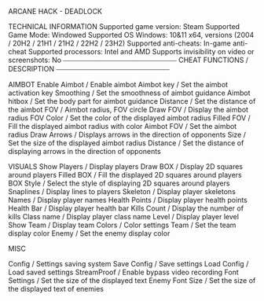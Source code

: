 ARCANE HACK - DEADLOCK

TECHNICAL INFORMATION
Supported game version: Steam
Supported Game Mode: Windowed
Supported OS Windows: 10&11 x64, versions (2004 / 20H2 / 21H1 / 21H2 / 22H2 / 23H2)
Supported anti-cheats: In-game anti-cheat
Supported processors: Intel and AMD
Supports invisibility on video or screenshots: No
⎯⎯⎯⎯⎯⎯⎯⎯⎯⎯⎯⎯⎯⎯⎯⎯⎯⎯⎯⎯⎯⎯⎯⎯⎯⎯⎯⎯⎯⎯⎯⎯⎯
CHEAT FUNCTIONS / DESCRIPTION
⎯⎯⎯⎯⎯⎯⎯⎯⎯⎯⎯⎯⎯⎯⎯⎯⎯⎯⎯⎯⎯⎯⎯⎯⎯⎯⎯⎯⎯⎯⎯⎯⎯

AIMBOT
Enable Aimbot / Enable aimbot
Aimbot key / Set the aimbot activation key
Smoothing / Set the smoothness of aimbot guidance
Aimbot hitbox / Set the body part for aimbot guidance
Distance / Set the distance of the aimbot
FOV / Aimbot radius, FOV circle
Draw FOV / Display the aimbot radius
FOV Color / Set the color of the displayed aimbot radius
Filled FOV / Fill the displayed aimbot radius with color
Aimbot FOV / Set the aimbot radius
Draw Arrows / Displays arrows in the direction of opponents
Size / Set the size of the displayed aimbot radius
Distance / Set the distance of displaying arrows in the direction of opponents

VISUALS
Show Players / Display players
Draw BOX / Display 2D squares around players
Filled BOX / Fill the displayed 2D squares around players
BOX Style / Select the style of displaying 2D squares around players
Snaplines / Display lines to players
Skeleton / Display player skeletons
Names / Display player names
Health Points / Display player health points
Health Bar / Display player health bar
Kills Count / Display the number of kills
Class name / Display player class name
Level / Display player level
Show Team / Display team
Colors / Color settings
Team / Set the team display color
Enemy / Set the enemy display color

MISC

Config / Settings saving system
Save Config / Save settings
Load Config / Load saved settings
StreamProof / Enable bypass video recording
Font Settings / Set the size of the displayed text
Enemy Font Size / Set the size of the displayed text of enemies
